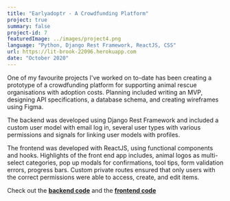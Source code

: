 ```yaml
---
title: "Earlyadoptr - A Crowdfunding Platform"
project: true
summary: false
project-id: 7
featuredImage: ../images/project4.png
language: "Python, Django Rest Framework, ReactJS, CSS"
url: https://lit-brook-22096.herokuapp.com
date: "October 2020"
---
```


One of my favourite projects I've worked on to-date has been creating a prototype of a crowdfunding platform for supporting animal rescue organisations with adoption costs.
Planning included writing an MVP, designing API specifications, a database schema, and creating wireframes using Figma.  

The backend was developed using Django Rest Framework and included a custom user model with email log in, several user types with various permissions and signals for linking user models with profiles.  

The frontend was developed with ReactJS, using functional components and hooks. Highlights of the front end app includes, animal logos as multi-select categories, pop up modals for confirmations, tool tips, form validation errors, progress bars.
Custom private routes ensured that only users with the correct permissions were able to access, create, and edit items.  

Check out the __[backend code](https://github.com/Bachemedei/crowdfundingapi)__ and the __[frontend code](https://github.com/Bachemedei/crowdfunding-react)__
